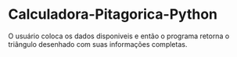 # Calculadora-Pitagorica-Python
O usuário coloca os dados disponiveis e então o programa retorna o triângulo desenhado com suas informações completas.
